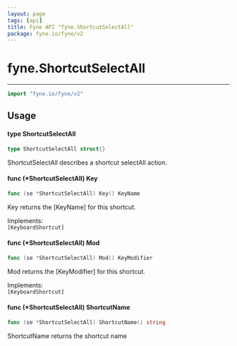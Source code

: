 ```yaml
---
layout: page
tags: [api]
title: Fyne API "fyne.ShortcutSelectAll"
package: fyne.io/fyne/v2
---
```


# fyne.ShortcutSelectAll
---
```go
import "fyne.io/fyne/v2"
```

## Usage

#### type ShortcutSelectAll

```go
type ShortcutSelectAll struct{}
```

ShortcutSelectAll describes a shortcut selectAll action.

#### func (*ShortcutSelectAll) Key

```go
func (se *ShortcutSelectAll) Key() KeyName
```
Key returns the [KeyName] for this shortcut.


<div class="implements">Implements: <code>
[KeyboardShortcut]</code></div>

#### func (*ShortcutSelectAll) Mod

```go
func (se *ShortcutSelectAll) Mod() KeyModifier
```
Mod returns the [KeyModifier] for this shortcut.


<div class="implements">Implements: <code>
[KeyboardShortcut]</code></div>

#### func (*ShortcutSelectAll) ShortcutName

```go
func (se *ShortcutSelectAll) ShortcutName() string
```
ShortcutName returns the shortcut name
